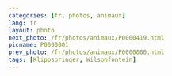 ```yaml
---
categories: [fr, photos, animaux]
lang: fr
layout: photo
next_photo: /fr/photos/animaux/P0000419.html
picname: P0000001
prev_photo: /fr/photos/animaux/P0000000.html
tags: [Klippspringer, Wilsonfontein]
---
```

